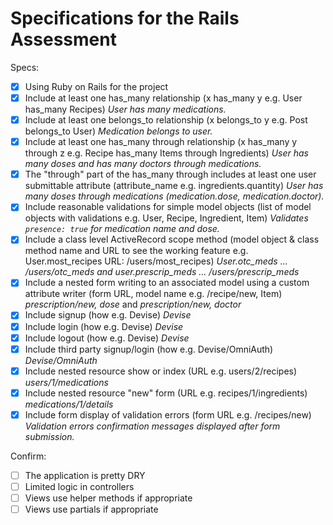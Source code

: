 # Specifications for the Rails Assessment

Specs:
- [x] Using Ruby on Rails for the project
- [x] Include at least one has_many relationship (x has_many y e.g. User has_many Recipes) _User has many medications._
- [x] Include at least one belongs_to relationship (x belongs_to y e.g. Post belongs_to User) _Medication belongs to user._
- [x] Include at least one has_many through relationship (x has_many y through z e.g. Recipe has_many Items through Ingredients) _User has many doses and has many doctors through medications._
- [x] The "through" part of the has_many through includes at least one user submittable attribute (attribute_name e.g. ingredients.quantity) _User has many doses through medications (medication.dose, medication.doctor)._
- [x] Include reasonable validations for simple model objects (list of model objects with validations e.g. User, Recipe, Ingredient, Item) _Validates `presence: true` for medication name and dose._
- [x] Include a class level ActiveRecord scope method (model object & class method name and URL to see the working feature e.g. User.most_recipes URL: /users/most_recipes) _User.otc_meds ... /users/otc_meds and user.prescrip_meds ... /users/prescrip_meds_
- [x] Include a nested form writing to an associated model using a custom attribute writer (form URL, model name e.g. /recipe/new, Item) _prescription/new, dose_ and _prescription/new, doctor_
- [x] Include signup (how e.g. Devise) _Devise_
- [x] Include login (how e.g. Devise) _Devise_
- [x] Include logout (how e.g. Devise) _Devise_
- [x] Include third party signup/login (how e.g. Devise/OmniAuth) _Devise/OmniAuth_
- [x] Include nested resource show or index (URL e.g. users/2/recipes) _users/1/medications_
- [x] Include nested resource "new" form (URL e.g. recipes/1/ingredients) _medications/1/details_
- [x] Include form display of validation errors (form URL e.g. /recipes/new) _Validation errors confirmation messages displayed after form submission._

Confirm:
- [ ] The application is pretty DRY
- [ ] Limited logic in controllers
- [ ] Views use helper methods if appropriate
- [ ] Views use partials if appropriate
